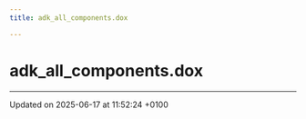 ```yaml
---
title: adk_all_components.dox

---
```


# adk_all_components.dox








-------------------------------

Updated on 2025-06-17 at 11:52:24 +0100
